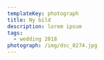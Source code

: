 ```yaml
---
templateKey: photograph
title: Ny bild
description: lorem ipsum
tags:
  - wedding 2018
photograph: /img/dsc_0274.jpg
---
```

